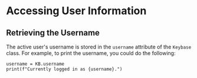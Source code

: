 Accessing User Information
==========================

Retrieving the Username
-----------------------
The active user's username is stored in the `username` attribute of the `Keybase` class. For example, to print the username, you could do the following:

```
username = KB.username
print(f"Currently logged in as {username}.")
```
